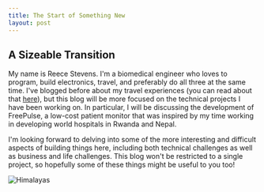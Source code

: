 ```yaml
---
title: The Start of Something New
layout: post
---
```


A Sizeable Transition
-
My name is Reece Stevens. I'm a biomedical engineer who loves to program, build electronics, travel, and preferably do all three
at the same time. I've blogged before about my travel experiences (you can read about that [here][otherblog]),
but this blog will be more focused on the technical projects I have been working on. In particular, I will be discussing the development
of FreePulse, a low-cost patient monitor that was inspired by my time working in developing world hospitals in Rwanda and Nepal.

I'm looking forward to delving into some of the more interesting and difficult aspects of building things here, including both technical
challenges as well as business and life challenges. This blog won't be restricted to a single project, so hopefully some of these things
might be useful to you too! 

![Himalayas](/images/himalayas.jpg)

[otherblog]: http://reecestevens.svbtle.com
